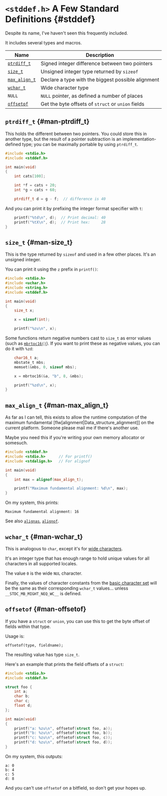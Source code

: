 <!-- Beej's guide to C

# vim: ts=4:sw=4:nosi:et:tw=72
-->

# `<stddef.h>` A Few Standard Definitions {#stddef}

Despite its name, I've haven't seen this frequently included.

It includes several types and macros.

|Name|Description
|-|-|
|[`ptrdiff_t`](#man-ptrdiff_t)|Signed integer difference between two pointers|
|[`size_t`](#man-size_t)|Unsigned integer type returned by `sizeof`|
|[`max_align_t`](#man-max_align_t)|Declare a type with the biggest possible alignment|
|[`wchar_t`](#man-wchar_t)|Wide character type|
|`NULL`|`NULL` pointer, as defined a number of places|
|[`offsetof`](#man-offsetof)|Get the byte offsets of `struct` or `union` fields|

## `ptrdiff_t` {#man-ptrdiff_t}

This holds the different between two pointers. You could store this in
another type, but the result of a pointer subtraction is an
implementation-defined type; you can be maximally portable by using
`ptrdiff_t`.

``` {.c .numberLines}
#include <stdio.h>
#include <stddef.h>

int main(void)
{
	int cats[100];

	int *f = cats + 20;
	int *g = cats + 60;

	ptrdiff_t d = g - f;  // difference is 40

```

And you can print it by prefixing the integer format specifier with `t`:

``` {.c .numberLines startFrom="13"}
	printf("%td\n", d);  // Print decimal: 40
	printf("%tX\n", d);  // Print hex:     28
}
```

## `size_t` {#man-size_t}

This is the type returned by `sizeof` and used in a few other places.
It's an unsigned integer.

You can print it using the `z` prefix in `printf()`:

``` {.c .numberLines}
#include <stdio.h>
#include <uchar.h>
#include <string.h>
#include <stddef.h>

int main(void)
{
    size_t x;

    x = sizeof(int);

    printf("%zu\n", x);

```

Some functions return negative numbers cast to `size_t` as error values
(such as [`mbrtoc16()`](#man-mbrtoc16)). If you want to print these as
negative values, you can do it with `%zd`:

``` {.c .numberLines startFrom="14"}
    char16_t a;
    mbstate_t mbs;
    memset(&mbs, 0, sizeof mbs);

    x = mbrtoc16(&a, "b", 8, &mbs);

    printf("%zd\n", x);
}
```

## `max_align_t` {#man-max_align_t}

As far as I can tell, this exists to allow the runtime computation of
the maximum fundamental [flw[alignment|Data_structure_alignment]] on the
current platform. Someone please mail me if there's another use.

Maybe you need this if you're writing your own memory allocator or
somesuch.

``` {.c .numberLines}
#include <stddef.h>
#include <stdio.h>      // For printf()
#include <stdalign.h>   // For alignof

int main(void)
{
    int max = alignof(max_align_t);

    printf("Maximum fundamental alignment: %d\n", max);
}
```

On my system, this prints:

``` {.default}
Maximum fundamental alignment: 16
```

See also [`alignas`](#man-alignas), [`alignof`](#man-alignof).

## `wchar_t` {#man-wchar_t}

This is analogous to `char`, except it's for [wide
characters](#wide-characters).

It's an integer type that has enough range to hold unique values for all
characters in all supported locales.

The value `0` is the wide `NUL` character.

Finally, the values of character constants from the [basic character
set](#src-exec-charset) will be the same as their corresponding
`wchar_t` values... unless `__STDC_MB_MIGHT_NEQ_WC__` is defined.

## `offsetof` {#man-offsetof}

If you have a `struct` or `union`, you can use this to get the byte
offset of fields within that type.

Usage is:

``` {.c}
offsetof(type, fieldname);
```

The resulting value has type `size_t`.

Here's an example that prints the field offsets of a `struct`:

``` {.c .numberLines}
#include <stdio.h>
#include <stddef.h>

struct foo {
    int a;
    char b;
    char c;
    float d;
};

int main(void)
{
    printf("a: %zu\n", offsetof(struct foo, a));
    printf("b: %zu\n", offsetof(struct foo, b));
    printf("c: %zu\n", offsetof(struct foo, c));
    printf("d: %zu\n", offsetof(struct foo, d));
}
```

On my system, this outputs:

``` {.default}
a: 0
b: 4
c: 5
d: 8
```

And you can't use `offsetof` on a bitfield, so don't get your hopes up.

